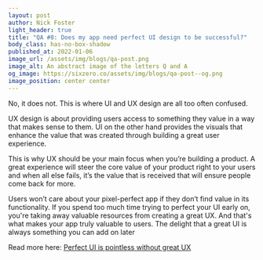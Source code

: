 ```yaml
---
layout: post
author: Nick Foster
light_header: true
title: "QA #8: Does my app need perfect UI design to be successful?"
body_class: has-no-box-shadow
published_at: 2022-01-06
image_url: /assets/img/blogs/qa-post.png
image_alt: An abstract image of the letters Q and A
og_image: https://sixzero.co/assets/img/blogs/qa-post--og.png
image_position: center center
---
```


No, it does not. This is where UI and UX design are all too often confused.

UX design is about providing users access to something they value in a way 
that makes sense to them. UI on the other hand provides the visuals that 
enhance the value that was created through building a great user experience.

This is why UX should be your main focus when you’re building a product. A great 
experience will steer the core value of your product right to your users and 
when all else fails, it’s the value that is received that will ensure people 
come back for more. 

Users won’t care about your pixel-perfect app if they don’t find value in its 
functionality.  If you spend too much time trying to perfect your UI early on, 
you're taking away valuable resources from creating a great UX. And that's what 
makes your app truly valuable to users. The delight that a great UI is always 
something you can add on later


Read more here: <a href="/2021/11/18/perfect-ui-is-pointless-without-great-ux/" target="_blank">Perfect UI is pointless without great UX</a>
